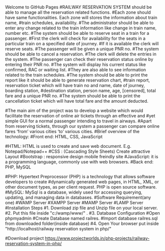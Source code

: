 Welcome to GitHub Pages
#RAILWAY RESERVATION SYSTEM should be able to manage all the reservation related functions. #Each zone should have same functionalities. Each zone will stores the information about train name, #train schedules, availability. #The administrator should be able to enter any change related to the train information like change in train name, number etc. #The system should be able to reserve seat in a train for a passenger. #First the clerk will check for availability for the seats in a particular train on a specified date of journey. #If it is available the clerk will reserve seats. #The passenger will be given a unique PNR no. #The system should be able to cancel a reservation. #The clerk will delete the entries in the system. #The passenger can check their reservation status online by entering their PNR no. #The system will display his current status like confirmed, RAC or waiting list. #They are also able to see information related to the train schedules. #The system should be able to print the report like it should be able to generate reservation chart, #train report, reservation ticket which will have train no and name, date of journey, boarding station, #destination station, person name, age, [censored], total fare and a unique PNR no. #The system should be able to print the cancellation ticket which will have total fare and the amount deducted.

#The main aim of the project was to develop a website which would facilitate the reservation of online air tickets through an effective and #yet simple GUI for a normal passenger intending to travel in airways. #Apart from reserving tickets, through our system a passenger can compare online fares ‘from’ various cities ‘to’ various cities. #Brief overview of the technology: #Front end: HTML, CSS, JavaScript

#HTML: HTML is used to create and save web document. E.g. Notepad/Notepad++ #CSS : (Cascading Style Sheets) Create attractive Layout #Bootstrap : responsive design mobile freindly site #JavaScript: it is a programming language, commonly use with web browsers. #Back end: PHP, MySQL

#PHP: Hypertext Preprocessor (PHP) is a technology that allows software developers to create #dynamically generated web pages, in HTML, XML, or other document types, as per client request. PHP is open source software. #MySQL: MySql is a database, widely used for accessing querying, updating, and managing data in databases. #Software Requirement(any one) #WAMP Server #XAMPP Server #MAMP Server #LAMP Server #Installation Steps #1. Download zip file and Unzip file on your local server. #2. Put this file inside "c:/wamp/www/" . #3. Database Configuration #Open phpmyadmin #Create Database named railres. #Import database railres.sql from downloaded folder(inside database) #4. Open Your browser put inside "http://localhost/railway reservation system in php/"

#Download project https://www.projectworlds.in/php-projects/railway-reservation-system-in-php/

